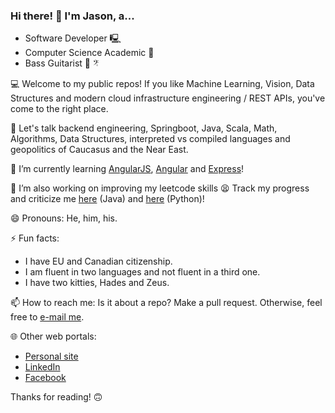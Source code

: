 ### Hi there! 👋 I'm Jason, a... 

  - Software Developer 🖳 
  - Computer Science Academic 🏫
  - Bass Guitarist 🎸 𝄤

💻 Welcome to my public repos! If you like Machine Learning, Vision, Data Structures and modern cloud infrastructure engineering / REST APIs, you've come to the right place.

💬 Let's talk backend engineering, Springboot, Java, Scala, Math, Algorithms, Data Structures, interpreted vs compiled languages and geopolitics of Caucasus and the Near East.

🌱 I’m currently learning [AngularJS](https://angularjs.org/), [Angular](https://angular.io/) and [Express](https://expressjs.com/)!

🔭 I’m also working on improving my leetcode skills 😫 Track my progress and criticize me [here](https://github.com/jasonfilippou/JIP) (Java) and [here](https://github.com/jasonfilippou/PIP) \(Python)!

😄 Pronouns: He, him, his.

⚡ Fun facts: 

  - I have EU and Canadian citizenship.
  - I am fluent in two languages and not fluent in a third one. 
  - I have two kitties, Hades and Zeus.

📫 How to reach me: Is it about a repo? Make a pull request. Otherwise, feel free to [e-mail me](mailto:jason.filippou@gmail.com).

🌐 Other web portals:

  - [Personal site](https://www.jasonfilippou.com/)
  - [LinkedIn](https://www.linkedin.com/in/jasonfilippou/)
  - [Facebook](https://www.facebook.com/jason.filippou.5)

Thanks for reading! 🙃 

<!--
**jasonfilippou/jasonfilippou** is a ✨ _special_ ✨ repository because its `README.md` (this file) appears on your GitHub profile.

Here are some ideas to get you started:

- 🔭 I’m currently working on ...
- 🌱 I’m currently learning ...
- 👯 I’m looking to collaborate on ...
- 🤔 I’m looking for help with ...
- 💬 Ask me about ...
- 📫 How to reach me: ...
- 😄 Pronouns: ...
- ⚡ Fun fact: ...
-->
